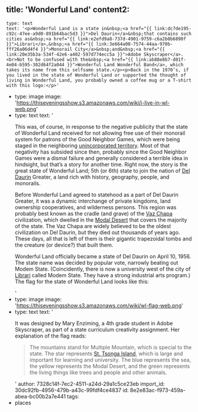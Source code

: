 title: 'Wonderful Land'
content2:
  -
    type: text
    text: '<p>Wonderful Land is a state in&nbsp;<a href="{{ link:dc7de195-c92c-47ee-a9d0-891b64bac5d3 }}">Del Daurin</a>&nbsp;that contains such cities as&nbsp;<a href="{{ link:e2efd9a8-737d-4901-9759-c6a2b0b6890f }}">Librari</a>,&nbsp;<a href="{{ link:3e664a00-7574-44aa-970b-fff26a06d4f4 }}">Monorail City</a>&nbsp;and&nbsp;<a href="{{ link:20e35b3a-534f-42e6-a402-597d774ecc5a }}">Adobe Skyscraper</a>.<br>Not to be confused with the&nbsp;<a href="{{ link:ab88e8b7-d01f-4e04-b595-302d64f2a044 }}">Wonderful Land Wonderful Band</a>, which takes its name from this selfsame state.</p><p>Back in the 1970’s, if you lived in the state of Wonderful Land or supported the thought of living in Wonderful Land, you probably owned a coffee mug or a T-shirt with this logo:</p>'
  -
    type: image
    image: 'https://thiseveningsshow.s3.amazonaws.com/wiki/i-live-in-wl-web.png'
  -
    type: text
    text: '<p>This was, of course, in response to the negative publicity that the state of Wonderful Land received for not allowing free use of their monorail system for patrons of the Good Neighbor Games, which were being staged in the neighboring <a href="{{ link:97cbcb3e-2a24-404f-8b95-9a46d7f18e1e }}">unincorporated territory</a>. Most of that negativity has subsided since then, probably since the Good Neighbor Games were a dismal failure and generally considered a terrible idea in hindsight, but that’s a story for another time. Right now, the story is the great state of Wonderful Land; 5th (or 6th) state to join the nation of <a href="{{ link:dc7de195-c92c-47ee-a9d0-891b64bac5d3 }}">Del Daurin</a> Greater, a land rich with history, geography, people, and monorails.</p><p>Before Wonderful Land agreed to statehood as a part of Del Daurin Greater, it was a dynamic interchange of private kingdoms, land ownership cooperatives, and wilderness persons. This region was probably best known as the cradle (and grave) of the <a href="{{ link:e135d8ec-1f86-4f4d-a42e-ae5a29861c49 }}">Vaz Chapa</a> civilization, which dwelled in the <a href="{{ link:4594b182-2faa-42ed-89e8-3b77db887772 }}">Modal Desert</a> that covers the majority of the state. The Vaz Chapa are widely believed to be the oldest civilization on Del Daurin, but they died out thousands of years ago. These days, all that is left of them is their gigantic trapezoidal tombs and the creature (or device?) that built them.</p><p>Wonderful Land officially became a state of Del Daurin on April 10, 1956. The state name was decided by popular vote, narrowly beating out Modem State. (Coincidently, there is now a university west of the city of <a href="{{ link:e2efd9a8-737d-4901-9759-c6a2b0b6890f }}">Librari</a> called Modem State. They have a strong industrial arts program.) The flag for the state of Wonderful Land looks like this:</p>'
  -
    type: image
    image: 'https://thiseveningsshow.s3.amazonaws.com/wiki/wl-flag-web.png'
  -
    type: text
    text: '<p>It was designed by Mary Enziming, a 4th grade student in Adobe Skyscraper, as part of a state curriculum creativity assignment. Her explanation of the flag reads:</p><blockquote><p>The mountains stand for Multiple Mountain, which is special to the state. The star represents <a href="{{ link:f9db479f-2199-4bb1-9b10-3192dea730ce }}">St. Tsonga Island</a>, which is large and important for learning and university. The blue represents the sea, the yellow represents the Modal Desert, and the green represents the living things like trees and people and other animals.</p></blockquote>'
author: 7328c14f-7ec2-4511-a24d-29a1c5ce23eb
import_id: 30dc92fb-4956-479b-a43c-99fdf4ce4837
id: 8e2e83ac-f973-459a-abea-bc00b2a7e441
tags:
  - places
